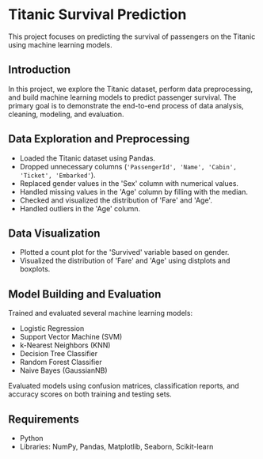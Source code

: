 # Titanic Survival Prediction

This project focuses on predicting the survival of passengers on the Titanic using machine learning models.

## Introduction

In this project, we explore the Titanic dataset, perform data preprocessing, and build machine learning models to predict passenger survival. The primary goal is to demonstrate the end-to-end process of data analysis, cleaning, modeling, and evaluation.

## Data Exploration and Preprocessing

- Loaded the Titanic dataset using Pandas.
- Dropped unnecessary columns (`'PassengerId', 'Name', 'Cabin', 'Ticket', 'Embarked'`).
- Replaced gender values in the 'Sex' column with numerical values.
- Handled missing values in the 'Age' column by filling with the median.
- Checked and visualized the distribution of 'Fare' and 'Age'.
- Handled outliers in the 'Age' column.

## Data Visualization

- Plotted a count plot for the 'Survived' variable based on gender.
- Visualized the distribution of 'Fare' and 'Age' using distplots and boxplots.

## Model Building and Evaluation

Trained and evaluated several machine learning models:

- Logistic Regression
- Support Vector Machine (SVM)
- k-Nearest Neighbors (KNN)
- Decision Tree Classifier
- Random Forest Classifier
- Naive Bayes (GaussianNB)

Evaluated models using confusion matrices, classification reports, and accuracy scores on both training and testing sets.

## Requirements

- Python
- Libraries: NumPy, Pandas, Matplotlib, Seaborn, Scikit-learn
